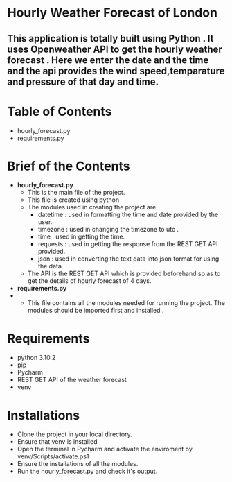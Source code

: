 # Hourly Weather Forecast of London

## This application is totally built using Python . It uses Openweather API to get the hourly weather forecast . Here we enter the date and the time and the api provides the wind speed,temparature and pressure of that day and time.

# Table of Contents
  - hourly_forecast.py
  - requirements.py

# Brief of the Contents
  - **hourly_forecast.py**
      - This is the main file of the project.
      - This file is created using python
      - The modules used in creating the project are
          - datetime : used in formatting the time and date provided by the user.
          - timezone : used in changing the timezone to utc .
          - time : used in getting the time.
          - requests : used in getting the response from the REST GET API provided.
          - json : used in converting the text data into json format for using the data.
      - The API is the REST GET API which is provided beforehand so as to get the details of hourly forecast of 4 days.
  - **requirements.py**
  -   - This file contains all the modules needed for running the project. The modules should be imported first and installed .
# Requirements
  - python 3.10.2
  - pip
  - Pycharm
  - REST GET API of the weather forecast
  - venv
# Installations
  - Clone the project in your local directory.
  - Ensure that venv is installed
  - Open the terminal in Pycharm and activate the enviroment by venv/Scripts/activate.ps1
  - Ensure the installations of all the modules.
  - Run the hourly_forecast.py and check it's output.


      
    
